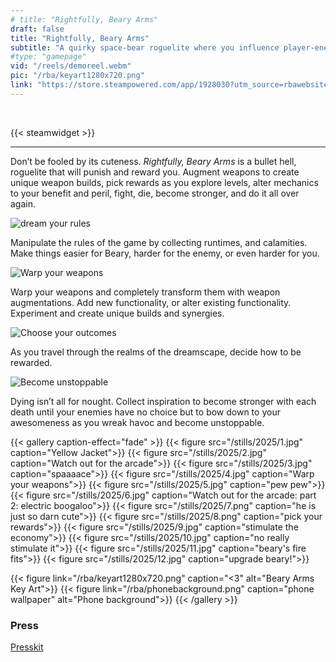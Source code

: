 ```yaml
---
# title: "Rightfully, Beary Arms"
draft: false
title: "Rightfully, Beary Arms"
subtitle: "A quirky space-bear roguelite where you influence player-enemy upgrades, loot weapons, and influence what persists after death."
#type: "gamepage"
vid: "/reels/demoreel.webm"
pic: "/rba/keyart1280x720.png"
link: "https://store.steampowered.com/app/1928030?utm_source=rbawebsite"
---
```



<!-- {{< youtube id="FjANEujgFDA" title="PAX East 2022 Trailer" >}} -->
<!-- ![Rightfully, Beary Arms](/rba/logo4.png) -->


<br />

{{< steamwidget >}}


---

Don’t be fooled by its cuteness. _Rightfully, Beary Arms_ is a bullet hell, roguelite that will punish and reward you. Augment weapons to create unique weapon builds, pick rewards as you explore levels, alter mechanics to your benefit and peril, fight, die, become stronger, and do it all over again.


![dream your rules](/rba/headers/game-desc-header-dream-rules.png)

Manipulate the rules of the game by collecting runtimes, and calamities. Make things easier for Beary, harder for the enemy, or even harder for you.


![Warp your weapons](/rba/headers/game-desc-header-warp-your-weapons.png)

Warp your weapons and completely transform them with weapon augmentations. Add new functionality, or alter existing functionality. Experiment and create unique builds and synergies.

![Choose your outcomes](/rba/headers/game-desc-header-choose-your-outcomes.png)

As you travel through the realms of the dreamscape, decide how to be rewarded.

![Become unstoppable](/rba/headers/game-desc-header-become-unstoppable.png)

Dying isn’t all for nought. Collect inspiration to become stronger with each death until your enemies have no choice but to bow down to your awesomeness as you wreak havoc and become unstoppable.


{{< gallery caption-effect="fade" >}}
  {{< figure src="/stills/2025/1.jpg" caption="Yellow Jacket">}}
  {{< figure src="/stills/2025/2.jpg" caption="Watch out for the arcade">}}
  {{< figure src="/stills/2025/3.jpg" caption="spaaaace">}}
  {{< figure src="/stills/2025/4.jpg" caption="Warp your weapons">}}
  {{< figure src="/stills/2025/5.jpg" caption="pew pew">}}
  {{< figure src="/stills/2025/6.jpg" caption="Watch out for the arcade: part 2: electric boogaloo">}}
  {{< figure src="/stills/2025/7.png" caption="he is just so darn cute">}}
  {{< figure src="/stills/2025/8.png" caption="pick your rewards">}}
  {{< figure src="/stills/2025/9.jpg" caption="stimulate the economy">}}
  {{< figure src="/stills/2025/10.jpg" caption="no really stimulate it">}}
  {{< figure src="/stills/2025/11.jpg" caption="beary's fire fits">}}
  {{< figure src="/stills/2025/12.jpg" caption="upgrade beary!">}}


  {{< figure link="/rba/keyart1280x720.png" caption="<3" alt="Beary Arms Key Art">}}
  {{< figure link="/rba/phonebackground.png" caption="phone wallpaper" alt="Phone background">}}
{{< /gallery >}}


### Press

[Presskit](https://press.rbagame.com)